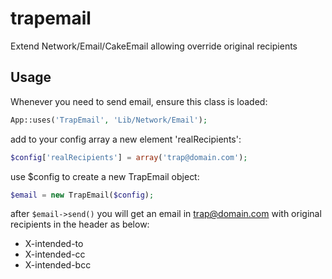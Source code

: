 trapemail
=========

Extend Network/Email/CakeEmail allowing override original recipients

Usage
-----
Whenever you need to send email, ensure this class is loaded:
```php
App::uses('TrapEmail', 'Lib/Network/Email');
```

add to your config array a new element 'realRecipients': 
```php
$config['realRecipients'] = array('trap@domain.com');
```
use $config to create a new TrapEmail object:
```php
$email = new TrapEmail($config);
```

after ```$email->send()``` you will get an email in trap@domain.com with original recipients in the header as below:
* X-intended-to
* X-intended-cc
* X-intended-bcc

